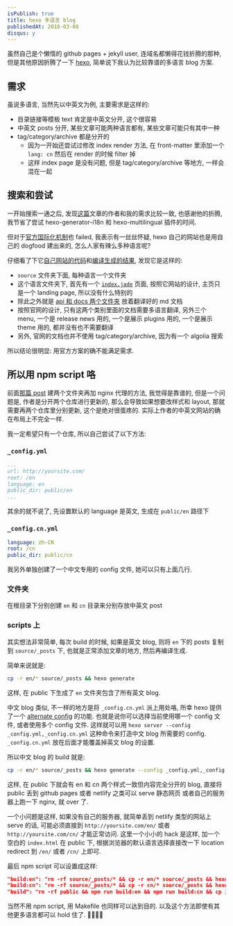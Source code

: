 ```yaml
---
isPublish: true
title: hexo 多语言 blog
publishedAt: 2018-03-08
disqus: y
---
```


虽然自己是个懒惰的 github pages + jekyll user, 连域名都懒得花钱折腾的那种, 但是其他原因折腾了一下 [hexo](https://hexo.io/), 简单说下我认为比较靠谱的多语言 blog 方案.

## 需求
虽说多语言, 当然先以中英文为例, 主要需求是这样的:
- 目录链接等模板 text 肯定是中英文分开, 这个很容易
- 中英文 posts 分开, 某些文章可能两种语言都有, 某些文章可能只有其中一种
- tag/category/archive 都是分开的
  - 因为一开始还尝试过修改 index render 方法, 在 front-matter 里添加一个 `lang: cn` 然后在 render 的时候 filter 掉
  - 这样 index page 是没有问题, 但是 tag/category/archive 等地方, 一样会混在一起

## 搜索和尝试
一开始搜索一通之后, 发现[这篇](http://kvh.io/cn/hexo-nginx-multi-lingual.html)文章的作者和我的需求比较一致, 也感谢他的折腾, 我节省了尝试 hexo-generator-i18n 和 hexo-multilingual 插件的时间.

但对于[官方国际化机制](https://hexo.io/docs/internationalization.html)也 failed, 我表示有一丝丝怀疑, hexo 自己的网站也是用自己的 dogfood 建出来的, 怎么人家有辣么多种语言呢?

仔细看了下它[自己网站的代码](https://github.com/hexojs/site)和[编译生成的结果](https://github.com/hexojs/hexojs.github.io), 发现它是这样的:
- `source` 文件夹下面, 每种语言一个文件夹
- 这个语言文件夹下, 首先有一个 [`index.jade`](https://github.com/hexojs/site/blob/master/source/zh-cn/index.jade) 页面, 按照它网站的设计, 主页只是一个 landing page, 所以没有什么特别的
- 除此之外就是 [api 和 docs 两个文件夹](https://github.com/hexojs/site/tree/master/source/zh-cn) 放着翻译好的 md 文档
- 按照官网的设计, 只有这两个类别里面的文档需要多语言翻译, 另外三个 menu, 一个是 release news 用的, 一个是展示 plugins 用的, 一个是展示 theme 用的, 都并没有也不需要翻译
- 另外, 官网的文档也并不使用 tag/category/archive, 因为有一个 algolia 搜索

所以结论很明显: 用官方方案的确不能满足需求.

## 所以用 npm script 咯
前面[那篇 post](http://kvh.io/cn/hexo-nginx-multi-lingual.html) 建两个文件夹再加 nginx 代理的方法, 我觉得是靠谱的, 但是一个问题是, 作者是分开两个仓库进行更新的, 那么会导致如果想要改样式和 layout, 那就需要再两个仓库里分别更新, 这个是绝对很蛋疼的.
实际上作者的中英文网站的确在布局上不完全一样.

我一定希望只有一个仓库, 所以自己尝试了以下方法:

### `_config.yml`

```yml
...
url: http://yoursite.com/
root: /en
language: en
public_dir: public/en
...
```

其余的就不说了, 先设置默认的 language 是英文, 生成在 `public/en` 路径下

### `_config.cn.yml`

```yml
language: zh-CN
root: /cn
public_dir: public/cn
```
我另外单独创建了一个中文专用的 config 文件, 她可以只有上面几行.

### 文件夹
在根目录下分别创建 `en` 和 `cn` 目录来分别存放中英文 post

### scripts 上
其实想法非常简单, 每次 build 的时候, 如果是英文 blog, 则将 `en` 下的 posts 复制到 `source/_posts` 下,
也就是正常添加文章的地方, 然后再编译生成.

简单来说就是:
```sh
cp -r en/* source/_posts && hexo generate
```

这样, 在 public 下生成了 `en` 文件夹包含了所有英文 blog.

中文 blog 类似, 不一样的地方是将 `_config.cn.yml` 派上用处咯, 所幸 hexo 提供了一个 [alternate config](https://hexo.io/docs/configuration.html#Using-an-Alternate-Config) 的功能.
也就是说你可以选择当前使用哪一个 config 文件, 或者使用多个 config 文件.
这样就可以用 `hexo server --config _config.yml,_config.cn.yml` 这种命令来打造中文 blog 所需要的 config.
`_config.cn.yml` 放在后面才能覆盖掉英文 blog 的设置.

所以中文 blog 的 build 就是:
```sh
cp -r en/* source/_posts && hexo generate --config _config.yml,_config.cn.yml
```

这样, 在 public 下就会有 en 和 cn 两个样式一致但内容完全分开的 blog, 直接将 public 丢到 github pages 或者 netlify 之类可以 serve 静态网页
或者自己的服务器上跑一下 nginx, 就 over 了.


一个小问题是这样, 如果没有自己的服务器, 就简单丢到 netlify 类型的网站上 serve 的话, 可能必须直接到 `http://yoursite.com/en/` 或者 `http://yoursite.com/cn/` 才能正常访问.
这里一个小小的 hack 是这样, 加一个空白的 `index.html` 在 public 下, 根据浏览器的默认语言选择直接改一下 location redirect 到 `/en/`
或者 `/cn/` 上即可.

最后 npm script 可以设置成这样:
```json
"build:en": "rm -rf source/_posts/* && cp -r en/* source/_posts && hexo generate && rm -rf source/_posts/*",
"build:cn": "rm -rf source/_posts/* && cp -r cn/* source/_posts && hexo generate --config _config.yml,_config.cn.yml && rm -rf source/_posts/*",
"build": "rm -rf public && npm run build:en && npm run build:cn && cp index.html public/"
```

当然不用 npm script, 用 Makefile 也同样可以达到目的.
以及这个方法即使有其他更多语言都可以 hold 住了. 🤟🏻🖖🏻
